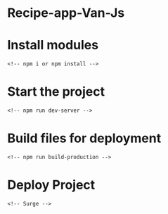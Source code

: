 # Recipe-app-Van-Js

# Install modules
    <!-- npm i or npm install -->

# Start the project
    <!-- npm run dev-server -->

# Build files for deployment
    <!-- npm run build-production -->

# Deploy Project
    <!-- Surge -->
